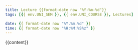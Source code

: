```yaml
---
title: Lecture {{format-date now "%Y-%m-%d"}}
tags: [{{ env.UNI_SEM }}, {{ env.UNI_COURSE }}, Lectures]

date: {{ format-date now "%Y.%m.%d" }}
time: {{ format-date now "%H:%M:%S%z" }}
---
```


{{content}}
